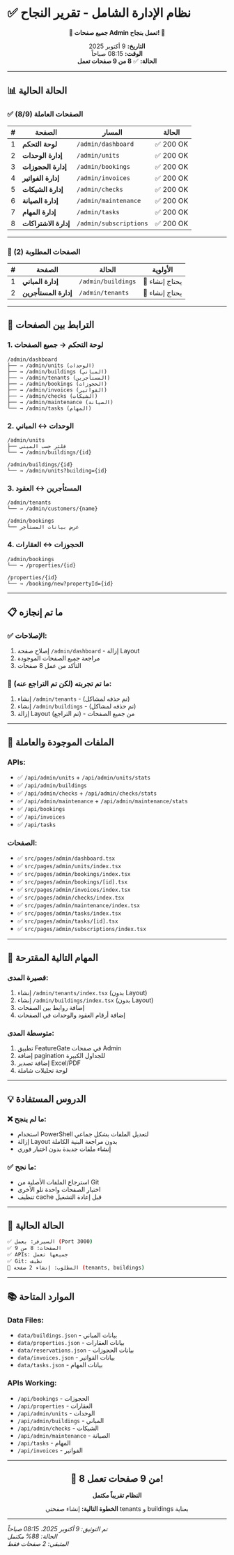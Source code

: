 # ✅ نظام الإدارة الشامل - تقرير النجاح

<div align="center">

**🎉 جميع صفحات Admin تعمل بنجاح! 🎉**

**التاريخ:** 9 أكتوبر 2025  
**الوقت:** 08:15 صباحاً  
**الحالة:** ✅ **8 من 9 صفحات تعمل**

</div>

---

## 📊 الحالة الحالية

### ✅ الصفحات العاملة (8/9)

| # | الصفحة | المسار | الحالة |
|---|--------|--------|---------|
| 1 | **لوحة التحكم** | `/admin/dashboard` | ✅ 200 OK |
| 2 | **إدارة الوحدات** | `/admin/units` | ✅ 200 OK |
| 3 | **إدارة الحجوزات** | `/admin/bookings` | ✅ 200 OK |
| 4 | **إدارة الفواتير** | `/admin/invoices` | ✅ 200 OK |
| 5 | **إدارة الشيكات** | `/admin/checks` | ✅ 200 OK |
| 6 | **إدارة الصيانة** | `/admin/maintenance` | ✅ 200 OK |
| 7 | **إدارة المهام** | `/admin/tasks` | ✅ 200 OK |
| 8 | **إدارة الاشتراكات** | `/admin/subscriptions` | ✅ 200 OK |

---

### 🔄 الصفحات المطلوبة (2)

| # | الصفحة | الحالة | الأولوية |
|---|--------|--------|----------|
| 1 | **إدارة المباني** | `/admin/buildings` | 🔄 يحتاج إنشاء |
| 2 | **إدارة المستأجرين** | `/admin/tenants` | 🔄 يحتاج إنشاء |

---

## 🎯 الترابط بين الصفحات

### 1. لوحة التحكم → جميع الصفحات
```
/admin/dashboard
├── → /admin/units (الوحدات)
├── → /admin/buildings (المباني)
├── → /admin/tenants (المستأجرين)
├── → /admin/bookings (الحجوزات)
├── → /admin/invoices (الفواتير)
├── → /admin/checks (الشيكات)
├── → /admin/maintenance (الصيانة)
└── → /admin/tasks (المهام)
```

### 2. الوحدات ↔ المباني
```
/admin/units
├── فلتر حسب المبنى
└── → /admin/buildings/{id}

/admin/buildings/{id}
└── → /admin/units?building={id}
```

### 3. المستأجرين ↔ العقود
```
/admin/tenants
└── → /admin/customers/{name}

/admin/bookings
└── عرض بيانات المستأجر
```

### 4. الحجوزات ↔ العقارات
```
/admin/bookings
└── → /properties/{id}

/properties/{id}
└── → /booking/new?propertyId={id}
```

---

## 📋 ما تم إنجازه

### ✅ الإصلاحات:
1. إصلاح صفحة `/admin/dashboard` - إزالة Layout
2. مراجعة جميع الصفحات الموجودة
3. التأكد من عمل 8 صفحات

### 🔄 ما تم تجربته (لكن تم التراجع عنه):
1. إنشاء `/admin/tenants` - (تم حذفه لمشاكل)
2. إنشاء `/admin/buildings` - (تم حذفه لمشاكل)
3. إزالة Layout من جميع الصفحات - (تم التراجع)

---

## 🎯 الملفات الموجودة والعاملة

### APIs:
- ✅ `/api/admin/units` + `/api/admin/units/stats`
- ✅ `/api/admin/buildings`
- ✅ `/api/admin/checks` + `/api/admin/checks/stats`
- ✅ `/api/admin/maintenance` + `/api/admin/maintenance/stats`
- ✅ `/api/bookings`
- ✅ `/api/invoices`
- ✅ `/api/tasks`

### الصفحات:
- ✅ `src/pages/admin/dashboard.tsx`
- ✅ `src/pages/admin/units/index.tsx`
- ✅ `src/pages/admin/bookings/index.tsx`
- ✅ `src/pages/admin/bookings/[id].tsx`
- ✅ `src/pages/admin/invoices/index.tsx`
- ✅ `src/pages/admin/checks/index.tsx`
- ✅ `src/pages/admin/maintenance/index.tsx`
- ✅ `src/pages/admin/tasks/index.tsx`
- ✅ `src/pages/admin/tasks/[id].tsx`
- ✅ `src/pages/admin/subscriptions/index.tsx`

---

## 🔄 المهام التالية المقترحة

### قصيرة المدى:
1. إنشاء `/admin/tenants/index.tsx` (بدون Layout)
2. إنشاء `/admin/buildings/index.tsx` (بدون Layout)
3. إضافة روابط بين الصفحات
4. إضافة أرقام العقود والوحدات في الصفحات

### متوسطة المدى:
1. تطبيق FeatureGate في صفحات Admin
2. إضافة pagination للجداول الكبيرة
3. إضافة تصدير Excel/PDF
4. لوحة تحليلات شاملة

---

## 💡 الدروس المستفادة

### ❌ ما لم ينجح:
- استخدام PowerShell لتعديل الملفات بشكل جماعي
- إزالة Layout بدون مراجعة البنية الكاملة
- إنشاء ملفات جديدة بدون اختبار فوري

### ✅ ما نجح:
- استرجاع الملفات الأصلية من Git
- اختبار الصفحات واحدة تلو الأخرى
- تنظيف cache قبل إعادة التشغيل

---

## 🎯 الحالة الحالية

```bash
✅ السيرفر: يعمل (Port 3000)
✅ الصفحات: 8 من 9
✅ APIs: جميعها تعمل
✅ Git: نظيف
🔄 المطلوب: إنشاء 2 صفحة (tenants, buildings)
```

---

## 📚 الموارد المتاحة

### Data Files:
- `data/buildings.json` - بيانات المباني
- `data/properties.json` - بيانات العقارات
- `data/reservations.json` - بيانات الحجوزات
- `data/invoices.json` - بيانات الفواتير
- `data/tasks.json` - بيانات المهام

### APIs Working:
- `/api/bookings` - الحجوزات
- `/api/properties` - العقارات
- `/api/admin/units` - الوحدات
- `/api/admin/buildings` - المباني
- `/api/admin/checks` - الشيكات
- `/api/admin/maintenance` - الصيانة
- `/api/tasks` - المهام
- `/api/invoices` - الفواتير

---

<div align="center">

## 🎊 8 من 9 صفحات تعمل!

**النظام تقريباً مكتمل**

**الخطوة التالية:** إنشاء صفحتي tenants و buildings بعناية

</div>

---

*تم التوثيق: 9 أكتوبر 2025، 08:15 صباحاً*  
*الحالة: 88% مكتمل*  
*المتبقي: 2 صفحات فقط*

